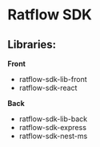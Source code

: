 # Ratflow SDK

## Libraries:

 **Front**
 - ratflow-sdk-lib-front
 - ratflow-sdk-react

**Back**
 - ratflow-sdk-lib-back
 - ratflow-sdk-express
 - ratflow-sdk-nest-ms
